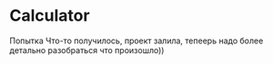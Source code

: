 # Calculator
Попытка
Что-то получилось, проект залила, тепеерь надо более детально разобраться что произошло))
